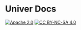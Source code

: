 # Univer Docs

[![Apache 2.0](https://img.shields.io/badge/License-Apache_2.0-blue.svg)](https://opensource.org/licenses/Apache-2.0)
[![CC BY-NC-SA 4.0](https://img.shields.io/badge/License-CC%20BY--NC--SA%204.0-lightgrey.svg)](https://creativecommons.org/licenses/by-nc-sa/4.0/)
